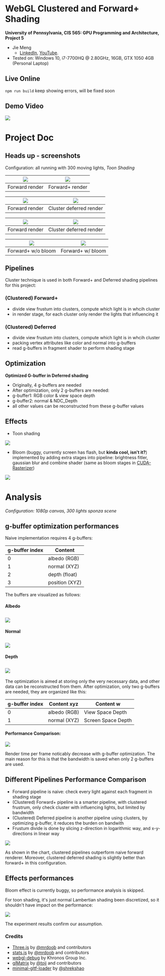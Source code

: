 WebGL Clustered and Forward+ Shading
======================

**University of Pennsylvania, CIS 565: GPU Programming and Architecture, Project 5**

* Jie Meng
  * [LinkedIn](https://www.linkedin.com/in/jie-meng/), [YouTube](https://www.youtube.com/channel/UC7G8fUcQrrI_1YnXY5sQM6A).
* Tested on: Windows 10, i7-7700HQ @ 2.80GHz, 16GB, GTX 1050 4GB (Personal Laptop)

## Live Online

`npm run build` keep showing errors, will be fixed soon


## Demo Video

[![](images/video.png)](https://www.youtube.com/watch?v=5GS9u3-nwkI&feature=youtu.be)



Project Doc
==================

## Heads up - screenshots

Configuration: all running with 300 moving lights, *Toon Shading*


![](images/Forward1.png)  | ![](images/ForwardP.png)
--------------------------|----------------------------
Forward render|   Forward+ render

![](images/Forward2.png)  | ![](images/Clustered.png)
--------------------------|----------------------------
Forward render|   Cluster deferred render

![](images/Forward2.png)  | ![](images/Clustered.png)
--------------------------|----------------------------
Forward render|   Cluster deferred render


![](images/ForwardP.png)  | ![](images/bloom1.png)
--------------------------|----------------------------
Forward+ w/o bloom|   Forward+ w/ bloom


## Pipelines

Cluster technique is used in both Forward+ and Deferred shading pipelines for this project:

### (Clustered) Forward+
 - divide view frustum into clusters, compute which light is in whcih cluster
 - in render stage, for each cluster only render the lights that influencing it

### (Clustered) Deferred
 - divide view frustum into clusters, compute which light is in whcih cluster
 - packing vertex attributes like color and normal into g-buffers
 - read g-buffers in fragment shader to perform shading stage

## Optimization

**Optimized G-buffer in Deferred shading**
 - Originally, 4 g-buffers are needed
 - After optimization, only 2 g-buffers are needed:
 - g-buffer1:  RGB color & view space depth
 - g-buffer2:  normal & NDC_Depth
 - all other values can be reconstructed from these g-buffer values



## Effects
 - Toon shading

![](images/Forward1.png)


 
 - Bloom (buggy, currently screen has flash, but **kinda cool, isn't it?**) implemented by adding extra stages into pipeline: brightness fitler, gaussian blur and combine shader (same as bloom stages in [CUDA-Rasterizer](https://github.com/Ninjajie/Project4-CUDA-Rasterizer))

![](images/bloom1.png)




Analysis
=====================

*Configuration: 1080p canvas, 300 lights sponza scene*

## g-buffer optimization performances

Naive implementation requires 4 g-buffers:

|g-buffer index| Content |
|------------|------------|
|0 | albedo (RGB)|
|1 | normal (XYZ)|
|2 | depth (float)|
|3 | position (XYZ)|

The buffers are visualized as follows:

#### Albedo

![](images/albedo.gif)
-------------------

#### Normal

![](images/normal.gif)
-------------------

#### Depth

![](images/depth.gif)
-------------------

The optimization is aimed at storing only the very necessary data, and other data can be reconstructed from them.
After optimization, only two g-buffers are needed, they are organized like this:

|g-buffer index| Content xyz| Content w|
|     -----   |    -----    |   ------  |
|      0       | albedo (RGB) | View Space Depth|
|      1       | normal (XYZ) | Screen Space Depth|


#### Performance Comparison:

![](images/gbuffers.png)

Render time per frame noticably decrease with g-buffer optimization. The main reason
for this is that the bandwidth is saved when only 2 g-buffers are used.


## Different Pipelines Performance Comparison

 - Forward pipeline is naive: check every light against each fragment in shading stage
 - (Clustered) Forward+ pipeline is a smarter pipeline, with clustered frustrum, only check cluster with influencing lights, but limited by bandwidth
 - (Clustered) Deferred pipeline is another pipeline using clusters, by optimizing g-buffer, it reduces the burden on bandwith
 - Frustum divide is done by slicing z-direction in logarithmic way, and x-y-directions in linear way

![](images/pipelines.png)

As shown in the chart, clustered pipelines outperform naive forward renderer. Moreover, clustered deferred shading is slightly better than forward+ in this configuration.


## Effects performances

Bloom effect is currently buggy, so performance analysis is skipped.

For toon shading, it's just normal Lambertian shading been discretized, so it shouldn't have impact on the performance:

![](images/toon.png)

The experiment results confirm our assumption.


### Credits

* [Three.js](https://github.com/mrdoob/three.js) by [@mrdoob](https://github.com/mrdoob) and contributors
* [stats.js](https://github.com/mrdoob/stats.js) by [@mrdoob](https://github.com/mrdoob) and contributors
* [webgl-debug](https://github.com/KhronosGroup/WebGLDeveloperTools) by Khronos Group Inc.
* [glMatrix](https://github.com/toji/gl-matrix) by [@toji](https://github.com/toji) and contributors
* [minimal-gltf-loader](https://github.com/shrekshao/minimal-gltf-loader) by [@shrekshao](https://github.com/shrekshao)
